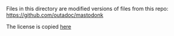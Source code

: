 Files in this directory are modified versions of files from this
repo: https://github.com/outadoc/mastodonk

The license is copied [here](LICENSE) 